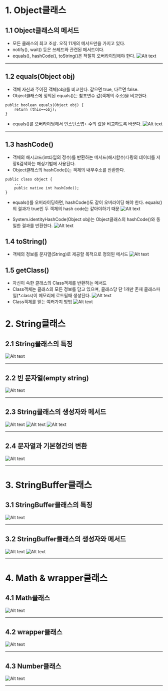 # 1. Object클래스
## 1.1 Object클래스의 메서드
- 모든 클래스의 최고 조상. 오직 11개의 메서드만을 가지고 있다.
- notify(), wait() 등은 쓰레드와 관련된 메서드이다.
- equals(), hashCode(), toString()은 적절히 오버라이딩해야 한다.
![Alt text](images1/image.png)

---

## 1.2 equals(Object obj)
- 객체 자신과 주어진 객체(obj)를 비교한다. 같으면 true, 다르면 false.
- Object클래스에 정의된 equals()는 참조변수 값(객체의 주소)을 비교한다.

```
public boolean equals(Object obj) {
    return (this==obj);
}
```

- equals()를 오버라이딩해서 인스턴스볍ㄴ수의 값을 비교하도록 바꾼다.
![Alt text](images1/image-1.png)

---

## 1.3 hashCode()

- 객체의 해시코드(int타입의 정수)를 반환하는 메서드(해시함수)다량의 데이터를 저장&검색하는 해싱기법에 사용된다.
- Object클래스의 hashCode()는 객체의 내부주소를 반환한다.
```
public class object {
    ...
    public native int hashCode();
}
```
- equals()를 오버라이딩하면, hashCode()도 같이 오버라이딩 해야 한다. equals()의 결과가 true인 두 객체의 hash code는 같아야하기 때문
![Alt text](images1/image-2.png)

- System.identityHashCode(Object obj)는 Object클래스의 hashCode()와 동일한 결과를 반환한다.
![Alt text](images1/image-3.png)


## 1.4 toString()
- 객체의 정보를 문자열(String)로 제공할 목적으로 정의된 메서드
![Alt text](images1/image-4.png)

## 1.5 getClass()
- 자신이 속한 클래스의 Class객체를 반환하는 메서드
- Class객체는 클래스의 모든 정보를 담고 있으며, 클래스당 단 1개만 존재 클래스파일(*.class)이 메모리에 로드될때 생성된다.
![Alt text](images1/image-5.png)
- Class객체를 얻는 여러가지 방법
![Alt text](images1/image-6.png)

# 2. String클래스
## 2.1 String클래스의 특징
![Alt text](images1/image-7.png)

---

## 2.2 빈 문자열(empty string)
![Alt text](images1/image-8.png)

---

## 2.3 String클래스의 생성자와 메서드
![Alt text](images1/image-9.png)
![Alt text](images1/image-10.png)
![Alt text](images1/image-11.png)

---

## 2.4 문자열과 기본형간의 변환
![Alt text](images1/image-12.png)

---

# 3. StringBuffer클래스
## 3.1 StringBuffer클래스의 특징
![Alt text](images1/image-13.png)

---

## 3.2 StringBuffer클래스의 생성자와 메서드
![Alt text](images1/image-14.png)
![Alt text](images1/image-15.png)

---

# 4. Math & wrapper클래스
## 4.1 Math클래스
![Alt text](images1/image-16.png)

---

## 4.2 wrapper클래스
![Alt text](images1/image-17.png)

---

## 4.3 Number클래스

![Alt text](images1/image-18.png)

---